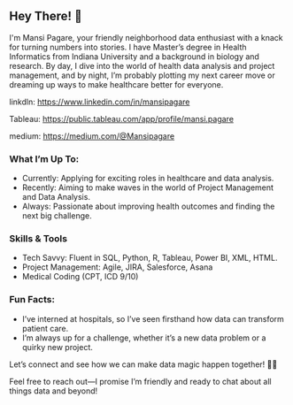 ## Hey There! 👋

I'm Mansi Pagare, your friendly neighborhood data enthusiast with a knack for turning numbers into stories. I have Master’s degree in Health Informatics from Indiana University and a background in biology and research.
By day, I dive into the world of health data analysis and project management, and by night, I’m probably plotting my next career move or dreaming up ways to make healthcare better for everyone.

linkdln: https://www.linkedin.com/in/mansipagare

Tableau: https://public.tableau.com/app/profile/mansi.pagare

medium: https://medium.com/@Mansipagare

### What I’m Up To:
- Currently: Applying for exciting roles in healthcare and data analysis.
- Recently: Aiming to make waves in the world of Project Management and Data Analysis.
- Always: Passionate about improving health outcomes and finding the next big challenge.

### Skills & Tools
- Tech Savvy: Fluent in SQL, Python, R, Tableau, Power BI, XML, HTML.
- Project Management: Agile, JIRA, Salesforce, Asana
- Medical Coding (CPT, ICD 9/10)

### Fun Facts:
- I’ve interned at hospitals, so I’ve seen firsthand how data can transform patient care.
- I’m always up for a challenge, whether it’s a new data problem or a quirky new project.

Let’s connect and see how we can make data magic happen together! 🚀✨

Feel free to reach out—I promise I’m friendly and ready to chat about all things data and beyond!
